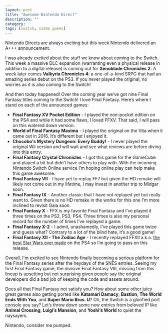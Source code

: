 ```yaml
---
layout: post
title: "Awesome Nintendo Direct"
description: ""
category: 
tags: [switch, video games]
---
```


Nintendo Directs are always exciting but this week Nintendo delivered an A+++ announcement.

I was already excited about the stuff we know about coming to the Switch. This week a massive DLC expansion (warranting even a physical release in addition to a digital release) is coming out for **Xenoblade Chronicles 2.** A week later comes **Valkyria Chronicles 4**: a one-of-a-kind SRPG that had an amazing series debut on the PS3. If you never played the original, no worries as it is also coming to the Switch! 

And then today happened! Over the coming year we’ve got nine Final Fantasy titles coming to the Switch! I love Final Fantasy. Here’s where I stand on each of the announced games:

* **Final Fantasy XV Pocket Edition** - I played the non-pocket edition on the PS4 and while it had some flaws, I loved FFXV. That said, I will pass on this watered down version.
* **World of Final Fantasy Maxima** - I played the original on the Vita when it came out in 2016. It’s different but I enjoyed it.
* **Chocobo's Mystery Dungeon: Every Buddy!** - I never played the original Wii version and will wait and see what reviews are before diving into this entry.
* **Final Fantasy Crystal Chronicles** - I got this game for the GameCube and played a bit but didn’t have others to play with. With the incoming Nintendo Switch Online service I’m hoping online play can help make this game awesome.
* **Final Fantasy VII** - I have yet to replay FF7 but given the HD remake will likely not come out in my lifetime, I may invest in another trip to Midgar soon.
* **Final Fantasy IX** - Another classic that I have not replayed yet but really want to. Given there is no HD remake in the works for this one I’m more inclined to revisit Gaia soon.
* **Final Fantasy X** - FFX is my favorite Final Fantasy and I’ve played it three times on the PS2, PS3, PS4. Three times is also my personal record for the number of times I’ve replayed a game.
* **Final Fantasy X-2** - I admit, unashamedly, I've played this game twice and guess what? Contrary to a lot of the blind hate, it’s a good game!
* **Final Fantasy XII - The Zodiac Age** - I recently replayed FFXII a.k.a. [the best Star Wars ever made][1] on the PS4 so I’m going to pass on this release. 

Overall, I'm excited to see Nintendo finally becoming a serious platform for the Final Fantasy series after the heydays of the SNES entries. Seeing my first Final Fantasy game, the divisive Final Fantasy VIII, missing from this lineup is upsetting but not surprising given people say the original developers did a bad job of keeping the code and assets around.

Does all that Final Fantasy not satisfy you? How about some other juicy great games also getting ported like **Katamari Damacy**, **Bastion**, **The World Ends With You**, and **Super Mario Bros. U**? Oh, the Switch is a glorified port console you say? Let’s throw down some new entries from beloved IP like **Animal Crossing**, **Luigi’s Mansion**, and **Yoshi’s World** to quiet the naysayers.

Nintendo, consider me pumped.

[1]: http://readyset.zam.com/article/147/why-final-fantasy-xii-is-the-best-star-wars-ever-made
